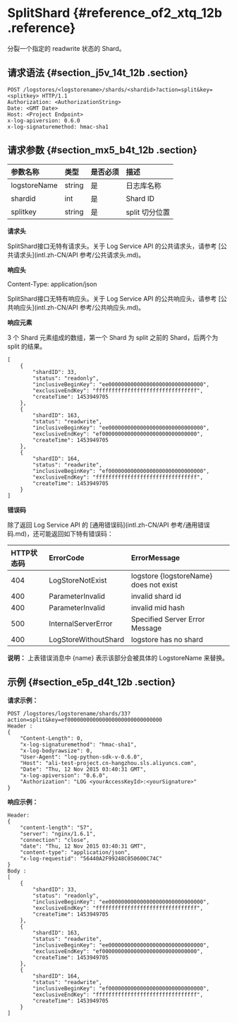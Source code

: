 # SplitShard {#reference_of2_xtq_12b .reference}

分裂一个指定的 readwrite 状态的 Shard。

## 请求语法 {#section_j5v_14t_12b .section}

``` {#codeblock_lef_o5e_6du}
POST /logstores/<logstorename>/shards/<shardid>?action=split&key=<splitkey> HTTP/1.1
Authorization: <AuthorizationString>
Date: <GMT Date>
Host: <Project Endpoint>
x-log-apiversion: 0.6.0
x-log-signaturemethod: hmac-sha1
```

## 请求参数 {#section_mx5_b4t_12b .section}

|参数名称|类型|是否必须|描述|
|:---|:-|:---|:-|
|logstoreName|string|是|日志库名称|
|shardid|int|是|Shard ID|
|splitkey|string|是|split 切分位置|

 **请求头** 

SplitShard接口无特有请求头。关于 Log Service API 的公共请求头，请参考 [公共请求头](intl.zh-CN/API 参考/公共请求头.md)。

 **响应头** 

Content-Type: application/json

SplitShard接口无特有响应头。关于 Log Service API 的公共响应头，请参考 [公共响应头](intl.zh-CN/API 参考/公共响应头.md)。

 **响应元素** 

3 个 Shard 元素组成的数组，第一个 Shard 为 split 之前的 Shard，后两个为 split 的结果。

``` {#codeblock_5ed_1zb_ukf}
[
    {
        "shardID": 33,
        "status": "readonly",
        "inclusiveBeginKey": "ee000000000000000000000000000000",
        "exclusiveEndKey": "ffffffffffffffffffffffffffffffff",
        "createTime": 1453949705
    },
    {
        "shardID": 163,
        "status": "readwrite",
        "inclusiveBeginKey": "ee000000000000000000000000000000",
        "exclusiveEndKey": "ef000000000000000000000000000000",
        "createTime": 1453949705
    },
    {
        "shardID": 164,
        "status": "readwrite",
        "inclusiveBeginKey": "ef000000000000000000000000000000",
        "exclusiveEndKey": "ffffffffffffffffffffffffffffffff",
        "createTime": 1453949705
    }
]
```

 **错误码** 

除了返回 Log Service API 的 [通用错误码](intl.zh-CN/API 参考/通用错误码.md)，还可能返回如下特有错误码：

|HTTP状态码|ErrorCode|ErrorMessage|
|:------|:--------|:-----------|
|404|LogStoreNotExist|logstore \{logstoreName\} does not exist|
|400|ParameterInvalid|invalid shard id|
|400|ParameterInvalid|invalid mid hash|
|500|InternalServerError|Specified Server Error Message|
|400|LogStoreWithoutShard|logstore has no shard|

**说明：** 上表错误消息中 \{name\} 表示该部分会被具体的 LogstoreName 来替换。

## 示例 {#section_e5p_d4t_12b .section}

**请求示例：** 

``` {#codeblock_18h_c3i_3v0}
POST /logstores/logstorename/shards/33?action=split&key=ef000000000000000000000000000000
Header :
{
    "Content-Length": 0, 
    "x-log-signaturemethod": "hmac-sha1", 
    "x-log-bodyrawsize": 0, 
    "User-Agent": "log-python-sdk-v-0.6.0", 
    "Host": "ali-test-project.cn-hangzhou.sls.aliyuncs.com", 
    "Date": "Thu, 12 Nov 2015 03:40:31 GMT", 
    "x-log-apiversion": "0.6.0", 
    "Authorization": "LOG <yourAccessKeyId>:<yourSignature>"
}
```

 **响应示例：** 

``` {#codeblock_dj7_46t_05z}
Header:
{
    "content-length": "57", 
    "server": "nginx/1.6.1", 
    "connection": "close", 
    "date": "Thu, 12 Nov 2015 03:40:31 GMT", 
    "content-type": "application/json", 
    "x-log-requestid": "56440A2F99248C050600C74C"
}
Body :
[
    {
        "shardID": 33,
        "status": "readonly",
        "inclusiveBeginKey": "ee000000000000000000000000000000",
        "exclusiveEndKey": "ffffffffffffffffffffffffffffffff",
        "createTime": 1453949705
    },
    {
        "shardID": 163,
        "status": "readwrite",
        "inclusiveBeginKey": "ee000000000000000000000000000000",
        "exclusiveEndKey": "ef000000000000000000000000000000",
        "createTime": 1453949705
    },
    {
        "shardID": 164,
        "status": "readwrite",
        "inclusiveBeginKey": "ef000000000000000000000000000000",
        "exclusiveEndKey": "ffffffffffffffffffffffffffffffff",
        "createTime": 1453949705
    }
]
```

